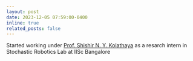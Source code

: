 ```yaml
---
layout: post
date: 2023-12-05 07:59:00-0400
inline: true
related_posts: false
---
```


Started working under [Prof. Shishir N. Y. Kolathaya](https://www.shishirny.com/) as a resarch intern in Stochastic Robotics Lab at IISc Bangalore
